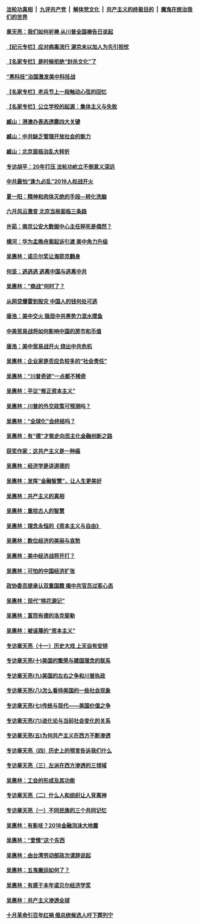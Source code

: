 

####  [法轮功真相](../../../../basic/blob/master/README.md?t=06232202) &nbsp;|&nbsp; [九评共产党](../../../../9ping.md/blob/master/README.md?t=06232202) &nbsp;|&nbsp; [解体党文化](../../../../jtdwh.md/blob/master/README.md?t=06232202)  &nbsp;|&nbsp; [共产主义的终极目的](../../../../gczydzjmd.md/blob/master/README.md?t=06232202) &nbsp;|&nbsp; [魔鬼在统治我们的世界](../../../../mgztzwmdsj.md/blob/master/README.md?t=06232202) 

#### [章天亮：我们如何祈祷 从川普全国祷告日说起](../pages/nsc423/n11944627.md?t=06232202) 

#### [【纪元专栏】应对病毒流行 渥京未以加人为先引担忧](../pages/nsc423/n11875714.md?t=06232202) 

#### [【名家专栏】是时候拒绝“封杀文化”了](../pages/nsc423/n11814093.md?t=06232202) 

#### [“黑科技”治国激发美中科技战](../pages/nsc423/n11638056.md?t=06232202) 

#### [【名家专栏】老兵节上一段触动心弦的回忆](../pages/nsc423/n11646016.md?t=06232202) 

#### [【名家专栏】公立学校的起源：集体主义与失败](../pages/nsc423/n11601833.md?t=06232202) 

#### [臧山：港澳办表态透露四大关键](../pages/nsc423/n11421628.md?t=06232202) 

#### [臧山：中共缺乏管理开放社会的能力](../pages/nsc423/n11407457.md?t=06232202) 

#### [臧山：北京面临治乱大转折](../pages/nsc423/n11406895.md?t=06232202) 

#### [专访胡平：20年打压 法轮功屹立不倒意义深远](../pages/nsc423/n11398800.md?t=06232202) 

#### [中共最怕“逢九必乱”2019人权战开火](../pages/nsc423/n11385248.md?t=06232202) 

#### [夏一阳：精神和肉体灭绝的手段—转化洗脑](../pages/nsc423/n11368250.md?t=06232202) 

#### [六月风云激变 北京当局面临三条路](../pages/nsc423/n11313668.md?t=06232202) 

#### [许茹：南京公安大数据中心主任猝死是偶然？](../pages/nsc423/n11064744.md?t=06232202) 

#### [横河：华为孟晚舟案起诉引渡 美中角力升级](../pages/nsc423/n11027230.md?t=06232202) 

#### [吴惠林：诺贝尔奖让海耶克翻身](../pages/nsc423/n10890049.md?t=06232202) 

#### [何坚：逃逃逃 逃离中国与逃离中共](../pages/nsc423/n10592891.md?t=06232202) 

#### [吴惠林：“商战”何时了？](../pages/nsc423/n10573558.md?t=06232202) 

#### [从网贷爆雷到股灾 中国人的钱何处可逃](../pages/nsc423/n10572800.md?t=06232202) 

#### [唐浩：美中交火 隐现中共黑势力混水摸鱼](../pages/nsc423/n10544040.md?t=06232202) 

#### [中美贸易战将如何影响中国的房市和币值](../pages/nsc423/n10543697.md?t=06232202) 

#### [唐浩：美中贸易战开火 烧出中共危机](../pages/nsc423/n10540126.md?t=06232202) 

#### [吴惠林：企业家是否应负较多的“社会责任”](../pages/nsc423/n10535022.md?t=06232202) 

#### [吴惠林：“川普奇迹”一点都不稀奇](../pages/nsc423/n10512808.md?t=06232202) 

#### [吴惠林：平议“修正资本主义”](../pages/nsc423/n10495724.md?t=06232202) 

#### [吴惠林：川普的外交政策可预测吗？](../pages/nsc423/n10462387.md?t=06232202) 

#### [吴惠林：“全球化”会终结吗？](../pages/nsc423/n10452838.md?t=06232202) 

#### [吴惠林：有“德”才能走向民主化金融创新之路](../pages/nsc423/n10432292.md?t=06232202) 

#### [获奖作家：这共产主义是一种癌](../pages/nsc423/n10431541.md?t=06232202) 

#### [吴惠林：经济学是讲道德的](../pages/nsc423/n10398014.md?t=06232202) 

#### [吴惠林：发挥“金融智慧”，让人生更美好](../pages/nsc423/n10375019.md?t=06232202) 

#### [吴惠林：共产主义的真相](../pages/nsc423/n10351394.md?t=06232202) 

#### [吴惠林：重拾古人的智慧](../pages/nsc423/n10337691.md?t=06232202) 

#### [吴惠林：理念永恒的《资本主义与自由》](../pages/nsc423/n10316274.md?t=06232202) 

#### [吴惠林：数位经济的美丽与哀愁](../pages/nsc423/n10292946.md?t=06232202) 

#### [吴惠林：美中经济战将开打？](../pages/nsc423/n10258825.md?t=06232202) 

#### [吴惠林：可怕的中国经济扩张](../pages/nsc423/n10219147.md?t=06232202) 

#### [政协委员提承认双重国籍 揭中共官员过客心态](../pages/nsc423/n10208809.md?t=06232202) 

#### [吴惠林：现代“桃花源记”](../pages/nsc423/n10185234.md?t=06232202) 

#### [吴惠林：富而有德的洛克斐勒](../pages/nsc423/n10142264.md?t=06232202) 

#### [吴惠林：被诬蔑的“资本主义”](../pages/nsc423/n10124816.md?t=06232202) 

#### [专访章天亮（十一）历史大戏 上天自有安排](../pages/nsc423/n10094905.md?t=06232202) 

#### [专访章天亮(十)美国的繁荣与建国理念的联系](../pages/nsc423/n10094899.md?t=06232202) 

#### [专访章天亮(九)美国的左右之争和川普执政](../pages/nsc423/n10094889.md?t=06232202) 

#### [专访章天亮(八)怎么看待美国的一些社会现象](../pages/nsc423/n10094857.md?t=06232202) 

#### [专访章天亮(七)传统与现代——美国价值之争](../pages/nsc423/n10093140.md?t=06232202) 

#### [专访章天亮(六)进化论与当前社会变化的关系](../pages/nsc423/n10092036.md?t=06232202) 

#### [专访章天亮(五)为何共产主义在西方不断渗透](../pages/nsc423/n10083620.md?t=06232202) 

#### [专访章天亮（四）历史上的预言告诉我们什么](../pages/nsc423/n10083606.md?t=06232202) 

#### [专访章天亮（三）左派在西方渗透的三领域](../pages/nsc423/n10081115.md?t=06232202) 

#### [吴惠林：工会的形成及其功能](../pages/nsc423/n10080633.md?t=06232202) 

#### [专访章天亮（二）什么人和组织让人背离神](../pages/nsc423/n10076637.md?t=06232202) 

#### [专访章天亮（一）不同民族的三个共同记忆](../pages/nsc423/n10074188.md?t=06232202) 

#### [吴惠林：有影呒？2018金融泡沫大地震](../pages/nsc423/n10040534.md?t=06232202) 

#### [吴惠林：“爱情”这个东西](../pages/nsc423/n10019423.md?t=06232202) 

#### [吴惠林：由台湾劳动部政次请辞说起](../pages/nsc423/n9979679.md?t=06232202) 

#### [吴惠林：五鬼搬运如何了？](../pages/nsc423/n9925338.md?t=06232202) 

#### [吴惠林：有感于本年诺贝尔经济学奖](../pages/nsc423/n9871883.md?t=06232202) 

#### [吴惠林：共产主义渗透全球](../pages/nsc423/n9812748.md?t=06232202) 

#### [十月革命引百年红祸 俄总统候选人吁下葬列宁](../pages/nsc423/n9810182.md?t=06232202) 

